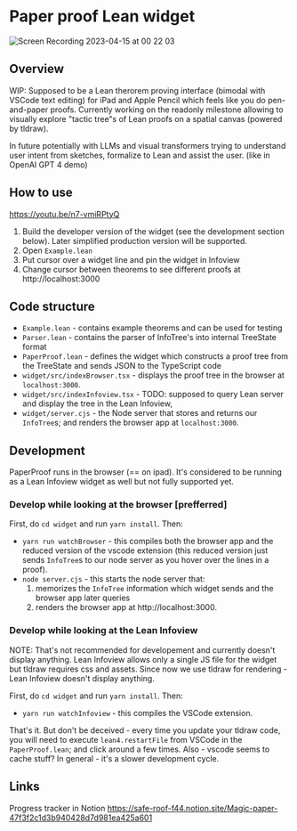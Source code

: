 # Paper proof Lean widget

![Screen Recording 2023-04-15 at 00 22 03](https://user-images.githubusercontent.com/2538570/232170163-3ef1def1-932d-4f4e-ad0e-ffaaffead01a.gif)

## Overview

WIP: Supposed to be a Lean therorem proving interface (bimodal with VSCode text editing) for iPad and Apple Pencil which feels like you do pen-and-paper proofs.
Currently working on the readonly milestone allowing to visually explore "tactic tree"s of Lean proofs on a spatial canvas (powered by tldraw).

In future potentially with LLMs and visual transformers trying to understand user intent from sketches, formalize to Lean and assist the user. (like in OpenAI GPT 4 demo)

## How to use

https://youtu.be/n7-vmiRPtyQ

1. Build the developer version of the widget (see the development section below).
Later simplified production version will be supported.
2. Open `Example.lean`
3. Put cursor over a widget line and pin the widget in Infoview
4. Change cursor between theorems to see different proofs at http://localhost:3000

## Code structure

- `Example.lean` - contains example theorems and can be used for testing
- `Parser.lean` - contains the parser of InfoTree's into internal TreeState format
- `PaperProof.lean` - defines the widget which constructs a proof tree from the TreeState and sends JSON to the TypeScript code
- `widget/src/indexBrowser.tsx` - displays the proof tree in the browser at `localhost:3000`.
- `widget/src/indexInfoview.tsx` - TODO: supposed to query Lean server and display the tree in the Lean
Infoview,
- `widget/server.cjs` - the Node server that stores and returns our `InfoTree`s; and renders the browser app at `localhost:3000`.

## Development

PaperProof runs in the browser (== on ipad).
It's considered to be running as a Lean Infoview widget as well but not fully supported yet.

### Develop while looking at the browser [prefferred]

First, do `cd widget` and run `yarn install`. Then:

- `yarn run watchBrowser` - this compiles both the browser app and the reduced version of the vscode extension (this reduced version just sends `InfoTree`s to our node server as you hover over the lines in a proof).
- `node server.cjs` - this starts the node server that:
  1. memorizes the `InfoTree` information which widget sends and the browser app later queries
  2. renders the browser app at http://localhost:3000.

### Develop while looking at the Lean Infoview

NOTE: That's not recommended for developement and currently doesn't display anything.
Lean Infoview allows only a single JS file for the widget but tldraw requires css and assets.
Since now we use tldraw for rendering - Lean Infoview doesn't display anything.

First, do `cd widget` and run `yarn install`. Then:

- `yarn run watchInfoview` - this compiles the VSCode extension.

That's it. But don't be deceived - every time you update your tldraw code, you will need to execute `lean4.restartFile` from VSCode in the `PaperProof.lean`; and click around a few times. Also - vscode seems to cache stuff? In general - it's a slower development cycle.

## Links

Progress tracker in Notion https://safe-roof-f44.notion.site/Magic-paper-47f3f2c1d3b940428d7d981ea425a601